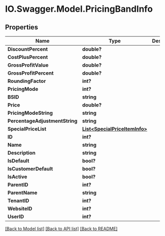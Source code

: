 # IO.Swagger.Model.PricingBandInfo
## Properties

Name | Type | Description | Notes
------------ | ------------- | ------------- | -------------
**DiscountPercent** | **double?** |  | [optional] 
**CostPlusPercent** | **double?** |  | [optional] 
**GrossProfitValue** | **double?** |  | [optional] 
**GrossProfitPercent** | **double?** |  | [optional] 
**RoundingFactor** | **int?** |  | [optional] 
**PricingMode** | **int?** |  | [optional] 
**BSID** | **string** |  | [optional] 
**Price** | **double?** |  | [optional] 
**PricingModeString** | **string** |  | [optional] 
**PercentageAdjustmentString** | **string** |  | [optional] 
**SpecialPriceList** | [**List&lt;SpecialPriceItemInfo&gt;**](SpecialPriceItemInfo.md) |  | [optional] 
**ID** | **int?** |  | [optional] 
**Name** | **string** |  | [optional] 
**Description** | **string** |  | [optional] 
**IsDefault** | **bool?** |  | [optional] 
**IsCustomerDefault** | **bool?** |  | [optional] 
**IsActive** | **bool?** |  | [optional] 
**ParentID** | **int?** |  | [optional] 
**ParentName** | **string** |  | [optional] 
**TenantID** | **int?** |  | [optional] 
**WebsiteID** | **int?** |  | [optional] 
**UserID** | **int?** |  | [optional] 

[[Back to Model list]](../README.md#documentation-for-models) [[Back to API list]](../README.md#documentation-for-api-endpoints) [[Back to README]](../README.md)

